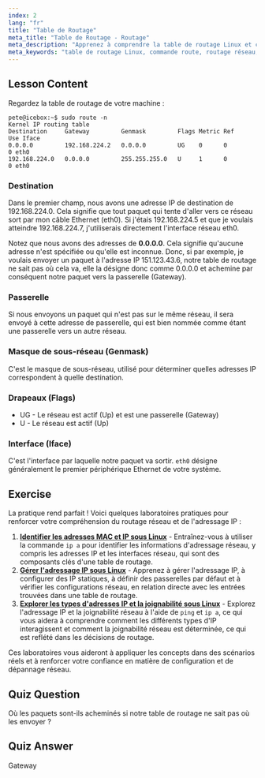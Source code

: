 ```yaml
---
index: 2
lang: "fr"
title: "Table de Routage"
meta_title: "Table de Routage - Routage"
meta_description: "Apprenez à comprendre la table de routage Linux et comment les paquets sont acheminés à l'aide de la commande route. Explorez les destinations, les passerelles et les interfaces pour les bases du réseau."
meta_keywords: "table de routage Linux, commande route, routage réseau, mise en réseau Linux, Linux pour débutants, tutoriel Linux, guide réseau"
---
```


## Lesson Content

Regardez la table de routage de votre machine :

```plaintext
pete@icebox:~$ sudo route -n
Kernel IP routing table
Destination     Gateway         Genmask         Flags Metric Ref    Use Iface
0.0.0.0         192.168.224.2   0.0.0.0         UG    0      0        0 eth0
192.168.224.0   0.0.0.0         255.255.255.0   U     1      0        0 eth0
```

### Destination

Dans le premier champ, nous avons une adresse IP de destination de 192.168.224.0. Cela signifie que tout paquet qui tente d'aller vers ce réseau sort par mon câble Ethernet (eth0). Si j'étais 192.168.224.5 et que je voulais atteindre 192.168.224.7, j'utiliserais directement l'interface réseau eth0.

Notez que nous avons des adresses de **0.0.0.0**. Cela signifie qu'aucune adresse n'est spécifiée ou qu'elle est inconnue. Donc, si par exemple, je voulais envoyer un paquet à l'adresse IP 151.123.43.6, notre table de routage ne sait pas où cela va, elle la désigne donc comme 0.0.0.0 et achemine par conséquent notre paquet vers la passerelle (Gateway).

### Passerelle

Si nous envoyons un paquet qui n'est pas sur le même réseau, il sera envoyé à cette adresse de passerelle, qui est bien nommée comme étant une passerelle vers un autre réseau.

### Masque de sous-réseau (Genmask)

C'est le masque de sous-réseau, utilisé pour déterminer quelles adresses IP correspondent à quelle destination.

### Drapeaux (Flags)

- UG - Le réseau est actif (Up) et est une passerelle (Gateway)
- U - Le réseau est actif (Up)

### Interface (Iface)

C'est l'interface par laquelle notre paquet va sortir. `eth0` désigne généralement le premier périphérique Ethernet de votre système.

## Exercise

La pratique rend parfait ! Voici quelques laboratoires pratiques pour renforcer votre compréhension du routage réseau et de l'adressage IP :

1. **[Identifier les adresses MAC et IP sous Linux](https://labex.io/fr/labs/comptia-identify-mac-and-ip-addresses-in-linux-592731)** - Entraînez-vous à utiliser la commande `ip a` pour identifier les informations d'adressage réseau, y compris les adresses IP et les interfaces réseau, qui sont des composants clés d'une table de routage.
2. **[Gérer l'adressage IP sous Linux](https://labex.io/fr/labs/comptia-manage-ip-addressing-in-linux-592736)** - Apprenez à gérer l'adressage IP, à configurer des IP statiques, à définir des passerelles par défaut et à vérifier les configurations réseau, en relation directe avec les entrées trouvées dans une table de routage.
3. **[Explorer les types d'adresses IP et la joignabilité sous Linux](https://labex.io/fr/labs/comptia-explore-ip-address-types-and-reachability-in-linux-592780)** - Explorez l'adressage IP et la joignabilité réseau à l'aide de `ping` et `ip a`, ce qui vous aidera à comprendre comment les différents types d'IP interagissent et comment la joignabilité réseau est déterminée, ce qui est reflété dans les décisions de routage.

Ces laboratoires vous aideront à appliquer les concepts dans des scénarios réels et à renforcer votre confiance en matière de configuration et de dépannage réseau.

## Quiz Question

Où les paquets sont-ils acheminés si notre table de routage ne sait pas où les envoyer ?

## Quiz Answer

Gateway
